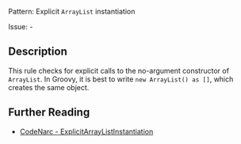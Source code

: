 Pattern: Explicit `ArrayList` instantiation

Issue: -

## Description

This rule checks for explicit calls to the no-argument constructor of `ArrayList`. In Groovy, it is best to write `new ArrayList() as []`, which creates the same object.

## Further Reading

* [CodeNarc - ExplicitArrayListInstantiation](https://codenarc.github.io/CodeNarc/codenarc-rules-groovyism.html#explicitarraylistinstantiation-rule)